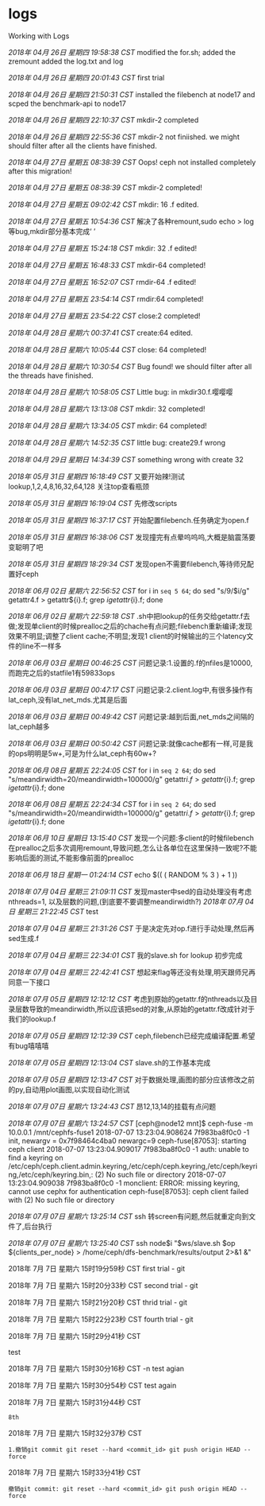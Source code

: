 # logs
Working with Logs

*2018年 04月 26日 星期四 19:58:38 CST*
    modified the for.sh;
    added the zremount
    added the log.txt and log

*2018年 04月 26日 星期四 20:01:43 CST*
first trial

*2018年 04月 26日 星期四 21:50:31 CST*
installed the filebench at node17 and scped the benchmark-api to node17

*2018年 04月 26日 星期四 22:10:37 CST*
mkdir-2 completed

*2018年 04月 26日 星期四 22:55:36 CST*
mkdir-2 not finiished. we might should filter after all the clients have finished.

*2018年 04月 27日 星期五 08:38:39 CST*
Oops! ceph not installed completely after this migration!

*2018年 04月 27日 星期五 08:38:39 CST*
mkdir-2 completed!

*2018年 04月 27日 星期五 09:02:42 CST*
mkdir: 16 .f edited.

*2018年 04月 27日 星期五 10:54:36 CST*
解决了各种remount,sudo echo > log等bug,mkdir部分基本完成‘ ’

*2018年 04月 27日 星期五 15:24:18 CST*
mkdir: 32 .f edited!

*2018年 04月 27日 星期五 16:48:33 CST*
mkdir-64 completed!

*2018年 04月 27日 星期五 16:52:07 CST*
rmdir-64 .f edited!

*2018年 04月 27日 星期五 23:54:14 CST*
rmdir:64 completed!

*2018年 04月 27日 星期五 23:54:22 CST*
close:2 completed!

*2018年 04月 28日 星期六 00:37:41 CST*
create:64 edited.

*2018年 04月 28日 星期六 10:05:44 CST*
close: 64 completed!

*2018年 04月 28日 星期六 10:30:54 CST*
Bug found! we should filter after all the threads have finished.

*2018年 04月 28日 星期六 10:58:05 CST*
Little bug: in mkdir30.f.嘤嘤嘤

*2018年 04月 28日 星期六 13:13:08 CST*
mkdir: 32 completed!

*2018年 04月 28日 星期六 13:34:05 CST*
mkdir: 64 completed!

*2018年 04月 28日 星期六 14:52:35 CST*
little bug: create29.f wrong

*2018年 04月 29日 星期日 14:34:39 CST*
something wrong with create 32

*2018年 05月 31日 星期四 16:18:49 CST*
又要开始辣!测试lookup,1,2,4,8,16,32,64,128 关注top查看瓶颈

*2018年 05月 31日 星期四 16:19:04 CST*
先修改scripts

*2018年 05月 31日 星期四 16:37:17 CST*
开始配置filebench.任务确定为open.f

*2018年 05月 31日 星期四 16:38:06 CST*
发现撞完有点晕呜呜呜,大概是脑震荡要变聪明了吧

*2018年 05月 31日 星期四 18:29:34 CST*
发现open不需要filebench,等待师兄配置好ceph

*2018年 06月 02日 星期六 22:56:52 CST*
for i in `seq 5 64`; do sed "s/9/$i/g" getattr4.f > getattr${i}.f; grep $i getattr${i}.f; done

*2018年 06月 02日 星期六 22:59:18 CST*
.sh中把lookup的任务交给getattr.f去做;发现单client的时候prealloc之后的chache有点问题;filebench重新编译;发现效果不明显;调整了client cache;不明显;发现1 client的时候输出的三个latency文件的line不一样多

*2018年 06月 03日 星期日 00:46:25 CST*
问题记录:1.设置的.f的nfiles是10000,而跑完之后的statfile1有59833ops

*2018年 06月 03日 星期日 00:47:17 CST*
问题记录:2.client.log中,有很多操作有lat_ceph,没有lat_net_mds.尤其是后面

*2018年 06月 03日 星期日 00:49:42 CST*
问题记录:越到后面,net_mds之间隔的lat_ceph越多

*2018年 06月 03日 星期日 00:50:42 CST*
问题记录:就像cache都有一样,可是我的ops明明是5w+,可是为什么lat_ceph有60w+?

*2018年 06月 08日 星期五 22:24:05 CST*
for i in `seq 2 64`; do sed "s/meandirwidth=20/meandirwidth=100000/g" getattr${i}.f > getattr${i}.f; grep $i getattr${i}.f; done

*2018年 06月 08日 星期五 22:24:34 CST*
for i in `seq 2 64`; do sed "s/meandirwidth\=20/meandirwidth\=100000/g" getattr${i}.f > getattr${i}.f; grep $i getattr${i}.f; done

*2018年 06月 10日 星期日 13:15:40 CST*
发现一个问题:多client的时候filebench在prealloc之后多次调用remount,导致问题,怎么让各单位在这里保持一致呢?不能影响后面的测试,不能影像前面的prealloc

*2018年 06月 18日 星期一 01:24:14 CST*
echo $(( ( RANDOM % 3 ) + 1 ))

*2018年 07月 04日 星期三 21:09:11 CST*
发现master中sed的自动处理没有考虑nthreads=1, 以及层数的问题,(到底要不要调整meandirwidth?)
*2018年 07月 04日 星期三 21:22:45 CST*
test

*2018年 07月 04日 星期三 21:31:26 CST*
于是决定先对op.f进行手动处理,然后再sed生成.f

*2018年 07月 04日 星期三 22:34:01 CST*
我的slave.sh for lookup 初步完成

*2018年 07月 04日 星期三 22:42:41 CST*
想起来flag等还没有处理,明天跟师兄再同意一下接口

*2018年 07月 05日 星期四 12:12:12 CST*
考虑到原始的getattr.f的nthreads以及目录层数导致的meandirwidth,所以应该把sed的对象,从原始的getattr.f改成针对于我们的lookup.f

*2018年 07月 05日 星期四 12:12:39 CST*
ceph,filebench已经完成编译配置.希望有bug嘻嘻嘻

*2018年 07月 05日 星期四 12:13:04 CST*
slave.sh的工作基本完成

*2018年 07月 05日 星期四 12:13:47 CST*
对于数据处理,画图的部分应该修改之前的py,自动用plot画图,以实现自动化测试

*2018年 07月 07日 星期六 13:24:43 CST*
昂12,13,14的挂载有点问题

*2018年 07月 07日 星期六 13:24:57 CST*
[ceph@node12 mnt]$ ceph-fuse -m 10.0.0.1 /mnt/cephfs-fuse1 2018-07-07 13:23:04.908624 7f983ba8f0c0 -1 init, newargv = 0x7f98464c4ba0 newargc=9 ceph-fuse[87053]: starting ceph client 2018-07-07 13:23:04.909017 7f983ba8f0c0 -1 auth: unable to find a keyring on /etc/ceph/ceph.client.admin.keyring,/etc/ceph/ceph.keyring,/etc/ceph/keyring,/etc/ceph/keyring.bin,: (2) No such file or directory 2018-07-07 13:23:04.909038 7f983ba8f0c0 -1 monclient: ERROR: missing keyring, cannot use cephx for authentication ceph-fuse[87053]: ceph client failed with (2) No such file or directory

*2018年 07月 07日 星期六 13:25:14 CST*
ssh 转screen有问题,然后就重定向到文件了,后台执行

*2018年 07月 07日 星期六 13:25:40 CST*
ssh node$i "$ws/slave.sh $op ${clients_per_node} > /home/ceph/dfs-benchmark/results/output 2>&1 &"

2018年 7月 7日 星期六 15时19分59秒 CST
first trial - git

2018年 7月 7日 星期六 15时20分33秒 CST
second trial - git

2018年 7月 7日 星期六 15时21分20秒 CST
thrid trial - git

2018年 7月 7日 星期六 15时22分23秒 CST
fourth trial - git

2018年 7月 7日 星期六 15时29分41秒 CST
	
test

2018年 7月 7日 星期六 15时30分16秒 CST
	 -n
test agian

2018年 7月 7日 星期六 15时30分54秒 CST
	test again

2018年 7月 7日 星期六 15时31分44秒 CST

	8th

2018年 7月 7日 星期六 15时32分37秒 CST

	1.撤销git commit git reset --hard <commit_id> git push origin HEAD --force

2018年 7月 7日 星期六 15时33分41秒 CST

	撤销git commit: git reset --hard <commit_id> git push origin HEAD --force

